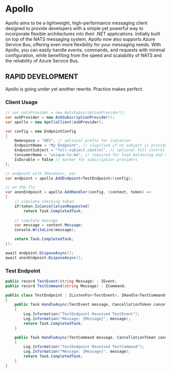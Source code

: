 # Apollo

Apollo aims to be a lightweight, high-performance messaging client designed to provide developers with a simple yet powerful way to incorporate flexible architectures into their .NET applications. Initially built on top of the NATS messaging system, Apollo now also supports Azure Service Bus, offering even more flexibility for your messaging needs. With Apollo, you can easily handle events, commands, and requests with minimal configuration, while benefiting from the speed and scalability of NATS and the reliability of Azure Service Bus.

## RAPID DEVELOPMENT

Apollo is going under yet another rewrite. Practice makes perfect.

### Client Usage
```csharp
// var natsProvider = new NatsSubscriptionProvider();
var asbProvider = new AsbSubscriptionProvider();
var apollo = new ApolloClient(asbProvider);

var config = new EndpointConfig
{
    Namespace = "DEV", // optional prefix for isolation
    EndpointName = "My Endpoint", // slugified if no subject is provided
    EndpointSubject = "full-subject.control", // optional full control (see Namespace)
    ConsumerName = "unique-to-me", // required for load balancing and durable scenarios
    IsDurable = false // marker for subscription providers
};

// endpoint with IHandle<>, etc
var endpoint = apollo.AddEndpoint<TestEndpoint>(config);

// on the fly
var anonEndpoint = apollo.AddHandler(config, (context, token) =>
{
    // simulate checking token
    if(token.IsCancellationRequested)
        return Task.CompletedTask;
    
    // simulate message
    var message = context.Message;
    Console.WriteLine(message);

    return Task.CompletedTask;
});

await endpoint.DisposeAsync();
await anonEndpoint.DisposeAsync();
```

### Test Endpoint
```csharp
public record TestEvent(string Message) : IEvent;
public record TestCommand(string Message) : ICommand;

public class TestEndpoint : IListenFor<TestEvent>, IHandle<TestCommand>
{
    public Task HandleAsync(TestEvent message, CancellationToken cancellationToken = default)
    {
        Log.Information("TestEndpoint Received TestEvent");
        Log.Information("Message: {Message}", message);
        return Task.CompletedTask;
    }

    public Task HandleAsync(TestCommand message, CancellationToken cancellationToken)
    {
        Log.Information("TestEndpoint Received TestCommand");
        Log.Information("Message: {Message}", message);
        return Task.CompletedTask;
    }
}
```